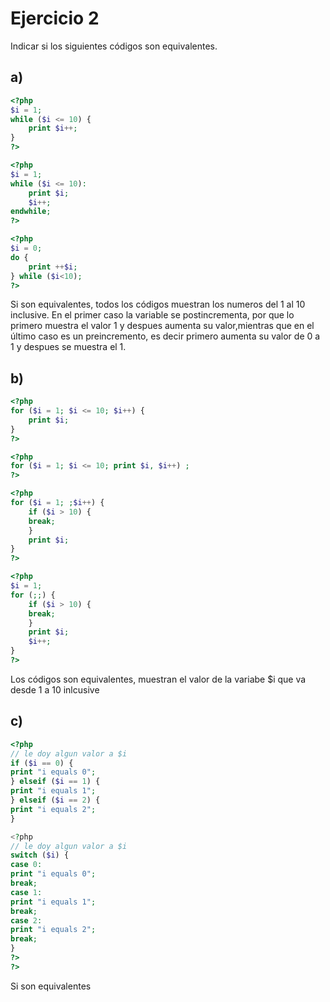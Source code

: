 # Ejercicio 2

Indicar si los siguientes códigos son equivalentes.

## a)

```php
<?php
$i = 1;
while ($i <= 10) {
    print $i++;
}
?>

<?php
$i = 1;
while ($i <= 10):
    print $i;
    $i++;
endwhile;
?>

<?php
$i = 0;
do {
    print ++$i;
} while ($i<10);
?>
```
Si son equivalentes, todos los códigos muestran los numeros del 1 al 10 inclusive.
En el primer caso la variable se postincrementa, por que lo primero muestra el valor 1 y despues aumenta  su valor,mientras que en el último caso es un preincremento, es decir primero aumenta su valor de 0 a 1 y despues se muestra el 1.



## b)

```php
<?php
for ($i = 1; $i <= 10; $i++) {
    print $i;
}
?>

<?php
for ($i = 1; $i <= 10; print $i, $i++) ;
?>

<?php
for ($i = 1; ;$i++) {
    if ($i > 10) {
    break;  
    }
    print $i;
}
?>

<?php
$i = 1;
for (;;) {
    if ($i > 10) {
    break;
    }
    print $i;
    $i++;
}
?>
```

Los códigos son equivalentes, muestran el valor de la variabe $i que va desde 1 a 10 inlcusive

## c)

```php
<?php
// le doy algun valor a $i
if ($i == 0) {
print "i equals 0";
} elseif ($i == 1) {
print "i equals 1";
} elseif ($i == 2) {
print "i equals 2";
}

<?php
// le doy algun valor a $i
switch ($i) {
case 0:
print "i equals 0";
break;
case 1:
print "i equals 1";
break;
case 2:
print "i equals 2";
break;
}
?>
?>

```

Si son equivalentes

